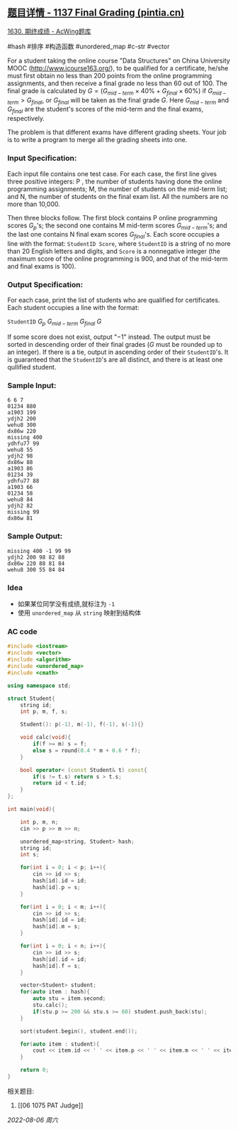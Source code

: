 ## [题目详情 - 1137 Final Grading (pintia.cn)](https://pintia.cn/problem-sets/994805342720868352/problems/994805345401028608)

[1630. 期终成绩 - AcWing题库](https://www.acwing.com/problem/content/1632/)

#hash #排序 #构造函数 #unordered_map #c-str #vector 

For a student taking the online course "Data Structures" on China University MOOC (http://www.icourse163.org/), to be qualified for a certificate, he/she must first obtain no less than 200 points from the online programming assignments, and then receive a final grade no less than 60 out of 100. The final grade is calculated by $G=(G_{mid−term}×40\%+G_{final}×60\%)$ if $G_{mid−term}>G_{final}$, or $G_{final}$ will be taken as the final grade $G$. Here $G_{mid−term}$ and $G_{final}$ are the student's scores of the mid-term and the final exams, respectively.

The problem is that different exams have different grading sheets. Your job is to write a program to merge all the grading sheets into one.

### Input Specification:

Each input file contains one test case. For each case, the first line gives three positive integers: P , the number of students having done the online programming assignments; M, the number of students on the mid-term list; and N, the number of students on the final exam list. All the numbers are no more than 10,000.

Then three blocks follow. The first block contains P online programming scores $G_p$'s; the second one contains M mid-term scores $G_{mid−term}$'s; and the last one contains N final exam scores $G_{final}$'s. Each score occupies a line with the format: `StudentID Score`, where `StudentID` is a string of no more than 20 English letters and digits, and `Score` is a nonnegative integer (the maximum score of the online programming is 900, and that of the mid-term and final exams is 100).

### Output Specification:

For each case, print the list of students who are qualified for certificates. Each student occupies a line with the format:

`StudentID` $G_p ~G_{mid−term} ~G_{final} ~G$

If some score does not exist, output "−1" instead. The output must be sorted in descending order of their final grades ($G$ must be rounded up to an integer). If there is a tie, output in ascending order of their `StudentID`'s. It is guaranteed that the `StudentID`'s are all distinct, and there is at least one qullified student.

### Sample Input:

```in
6 6 7
01234 880
a1903 199
ydjh2 200
wehu8 300
dx86w 220
missing 400
ydhfu77 99
wehu8 55
ydjh2 98
dx86w 88
a1903 86
01234 39
ydhfu77 88
a1903 66
01234 58
wehu8 84
ydjh2 82
missing 99
dx86w 81
```

### Sample Output:

```out
missing 400 -1 99 99
ydjh2 200 98 82 88
dx86w 220 88 81 84
wehu8 300 55 84 84
```

### Idea

- 如果某位同学没有成绩,就标注为 `-1`
- 使用 `unordered_map` 从 `string`  映射到结构体

### AC code

```cpp
#include <iostream>
#include <vector>
#include <algorithm>
#include <unordered_map>
#include <cmath>

using namespace std;

struct Student{
    string id;
    int p, m, f, s;

    Student(): p(-1), m(-1), f(-1), s(-1){}

    void calc(void){
        if(f >= m) s = f;
        else s = round(0.4 * m + 0.6 * f);
    }

    bool operator< (const Student& t) const{
        if(s != t.s) return s > t.s;
        return id < t.id;
    }
};

int main(void){

    int p, m, n;
    cin >> p >> m >> n;

    unordered_map<string, Student> hash;
    string id;
    int s;

    for(int i = 0; i < p; i++){
        cin >> id >> s;
        hash[id].id = id;
        hash[id].p = s;
    }

    for(int i = 0; i < m; i++){
        cin >> id >> s;
        hash[id].id = id;
        hash[id].m = s;
    }

    for(int i = 0; i < n; i++){
        cin >> id >> s;
        hash[id].id = id;
        hash[id].f = s;
    }

    vector<Student> student;
    for(auto item : hash){
        auto stu = item.second;
        stu.calc();
        if(stu.p >= 200 && stu.s >= 60) student.push_back(stu);
    }

    sort(student.begin(), student.end());

    for(auto item : student){
        cout << item.id << ' ' << item.p << ' ' << item.m << ' ' << item.f << ' ' << item.s << endl;
    }

    return 0;
}
```


相关题目:
1. [[06 1075 PAT Judge]]

*2022-08-06 周六*
